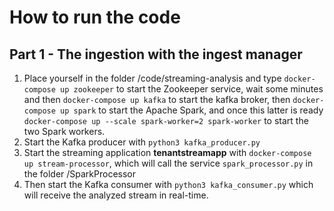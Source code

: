 # How to run the code

## Part 1 - The ingestion with the ingest manager

1. Place yourself in the folder /code/streaming-analysis and type `docker-compose up zookeeper` to start the Zookeeper service, wait some minutes and then `docker-compose up kafka` to start the kafka broker, then `docker-compose up spark` to start the Apache Spark, and once this latter is ready `docker-compose up --scale spark-worker=2 spark-worker` to start the two Spark workers. 
2. Start the Kafka producer with `python3 kafka_producer.py`
3. Start the streaming application **tenantstreamapp** with `docker-compose up stream-processor`, which will call the service `spark_processor.py` in the folder /SparkProcessor
4. Then start the Kafka consumer with `python3 kafka_consumer.py` which will receive the analyzed stream in real-time.
